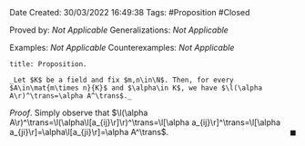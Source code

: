 <br />
<br />

Date Created: 30/03/2022 16:49:38
Tags: #Proposition #Closed 

Proved by: _Not Applicable_
Generalizations: _Not Applicable_

Examples: _Not Applicable_
Counterexamples: _Not Applicable_

``` ad-Proposition
title: Proposition.

_Let $K$ be a field and fix $m,n\in\N$. Then, for every $A\in\mat{m\times n}{K}$ and $\alpha\in K$, we have $\l(\alpha A\r)^\trans=\alpha A^\trans$._

```

_Proof_. Simply observe that $\l(\alpha A\r)^\trans=\l(\alpha\l[a_{ij}\r]\r)^\trans=\l[\alpha a_{ij}\r]^\trans=\l[\alpha a_{ji}\r]=\alpha\l[a_{ji}\r]=\alpha A^\trans$.<span style="float:right;">$\blacksquare$</span>
